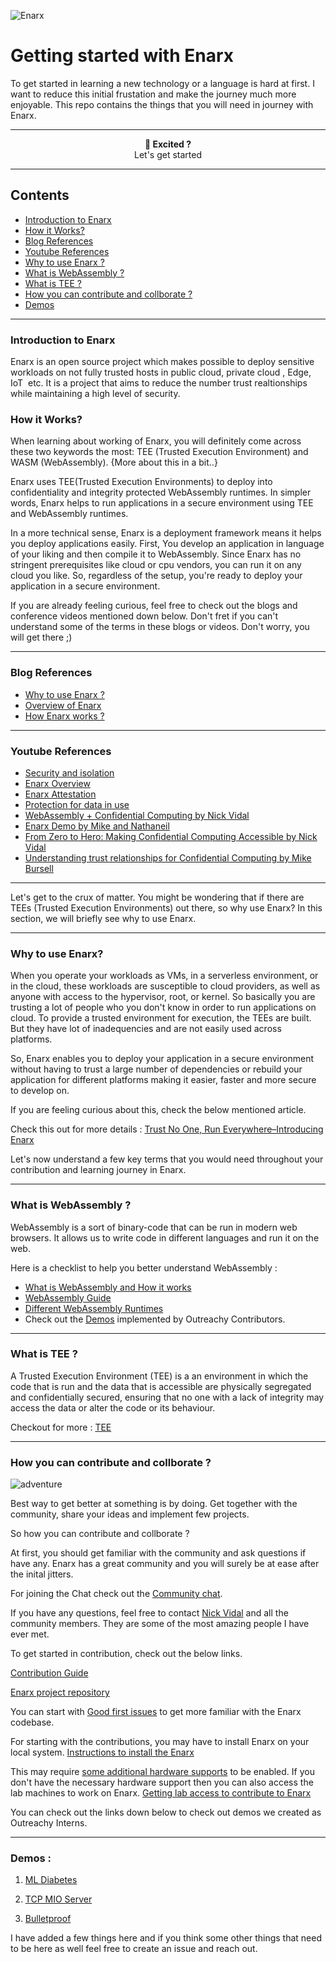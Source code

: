 ![Enarx](https://thumbs.dreamstime.com/b/enchanting-old-fairytale-castle-top-hill-idyllic-landscape-d-render-177332674.jpg)

# Getting started with Enarx 
To get started in learning a new technology or a language is hard at first. I want to reduce this initial frustation and make the journey much more enjoyable. This repo contains the things that you will need in journey with Enarx.

---

<p align="center"><b>🌈 Excited ?</b><br>Let's get started </p>


---

## Contents
- [ Introduction to Enarx ]( https://github.com/shravi24/Getting-Started-With-Enarx/#introduction-to-enarx )
- [How it Works?](https://github.com/shravi24/Getting-Started-With-Enarx/#how-it-works)
- [Blog References](https://github.com/shravi24/Getting-Started-With-Enarx/#blog-references)
- [Youtube References](https://github.com/shravi24/Getting-Started-With-Enarx/#youtube-references)
- [Why to use Enarx ?](https://github.com/shravi24/Getting-Started-With-Enarx/#why-to-use-enarx)
- [What is WebAssembly ?](https://github.com/shravi24/Getting-Started-With-Enarx/#what-is-webassembly-)
- [What is TEE ?](https://github.com/shravi24/Getting-Started-With-Enarx/#what-is-tee-)
- [How you can contribute and collborate ?](https://github.com/shravi24/Getting-Started-With-Enarx/#how-you-can-contribute-and-collborate-)
- [ Demos ](https://github.com/shravi24/Getting-Started-With-Enarx/#demos-)


---

### Introduction to Enarx
Enarx is an open source project which makes possible to deploy sensitive workloads on not fully trusted hosts in public cloud, private cloud , Edge, IoT  etc. It is a project that aims to reduce the number trust realtionships while maintaining a high level of security. 



### How it Works?

When learning about working of Enarx, you will definitely come across these two keywords the most: TEE (Trusted Execution Environment) and WASM (WebAssembly). {More about this in a bit..}

Enarx uses TEE(Trusted Execution Environments) to deploy into confidentiality and integrity protected WebAssembly runtimes. In simpler words, Enarx helps to run applications in a secure environment using TEE and WebAssembly runtimes.

In a more technical sense, Enarx is a deployment framework means it helps you deploy applications easily. First, You develop an application in language of your liking and then compile it to WebAssembly. Since Enarx has no stringent prerequisites like cloud or cpu vendors, you can run it on any cloud you like. So, regardless of the setup, you're ready to deploy your application in a secure environment.

If you are already feeling curious, feel free to check out the blogs and conference videos mentioned down below. 
Don't fret if you can't understand some of the terms in these blogs or videos. Don't worry, you will get there ;)

---
### Blog References 
- [Why to use Enarx ?](https://next.redhat.com/2019/08/16/trust-no-one-run-everywhere-introducing-enarx/)
- [Overview of Enarx](https://shravi24blogs.wordpress.com/2021/12/11/overview-of-enarx/)
- [How Enarx works ?](https://shravi24blogs.wordpress.com/2021/12/13/how-enarx-works/)
---

### Youtube References

- [Security and isolation](https://youtu.be/ajYWSAwIyPs?list=PLcApgpIcYo8kgPVO0rdvgQu3wJVTLe_LQ&t=96)
- [Enarx Overview](https://www.youtube.com/watch?v=kheJFhljEck)
- [Enarx Attestation](https://youtu.be/0MPCT2ocFIo?t=2058)
- [Protection for data in use](https://www.youtube.com/watch?v=JD70E7HHjlc)
- [WebAssembly + Confidential Computing by Nick Vidal](https://fosdem.org/2022/schedule/event/tee_enarx/)
- [Enarx Demo by Mike and Nathaneil](https://youtu.be/y_eDNTIkBBE?list=PLcApgpIcYo8kgPVO0rdvgQu3wJVTLe_LQ&t=774)
- [From Zero to Hero: Making Confidential Computing Accessible by Nick Vidal](https://www.youtube.com/watch?v=9GEZ1pnGN0I)
- [Understanding trust relationships for Confidential Computing by Mike Bursell ](https://www.youtube.com/watch?v=pLIAFCLNre4)

---

Let's get to the crux of matter. You might be wondering that if there are TEEs (Trusted Execution Environments) out there, so why use Enarx? In this section, we will briefly see why to use Enarx. 

---

### Why to use Enarx?

When you operate your workloads as VMs, in a serverless environment, or in the cloud, these workloads are susceptible to cloud providers, as well as anyone with access to the hypervisor, root, or kernel.
So basically you are trusting a lot of people who you don't know in order to run applications on cloud.
To provide a trusted environment for execution, the TEEs are built. But they have lot of inadequencies and are not easily used across platforms.

So, Enarx enables you to deploy your application in a secure environment without having to trust a large number of dependencies or rebuild your application for different platforms making it easier, faster and more secure to develop on.

If you are feeling curious about this, check the below mentioned article.

Check this out for more details :
[Trust No One, Run Everywhere–Introducing Enarx](https://next.redhat.com/2019/08/16/trust-no-one-run-everywhere-introducing-enarx/)

Let's now understand a few key terms that you would need throughout your contribution and learning journey in Enarx.


---

### What is WebAssembly ?

WebAssembly is a sort of binary-code that can be run in modern web browsers. It allows us to write code in different languages and run it on the web.

Here is a checklist to help you better understand WebAssembly :
- [What is WebAssembly and How it works](https://github.com/enarx/outreachy/tree/main/shravi24/Introduction%20to%20WebAssembly)
- [WebAssembly Guide](https://enarx.dev/docs/WebAssembly/Introduction)
- [Different WebAssembly Runtimes](https://github.com/appcypher/awesome-wasm-runtimes)
- Check out the [Demos](https://github.com/enarx/outreachy) implemented by Outreachy Contributors.

---

### What is TEE ?
A Trusted Execution Environment (TEE) is a an environment in which the code that is run and the data that is accessible are physically segregated and confidentially secured, ensuring that no one with a lack of integrity may access the data or alter the code or its behaviour.

Checkout for more :
[TEE](https://shravi24blogs.wordpress.com/2021/12/12/trusted-execution-environment-tee/)

---

###  How you can contribute and collborate ?

![adventure](https://thumbs.dreamstime.com/b/vector-vintage-card-forest-night-sky-inspirational-phrase-let-adventure-begin-stylish-hipster-background-motivational-68783071.jpg)
  
Best way to get better at something is by doing. Get together with the community, share your ideas and implement few projects. 

So how you can contribute and collborate ?

At first, you should get familiar with the community and ask questions if have any. Enarx has a great community and you will surely be at ease after the inital jitters. 

For joining the Chat check out the [Community chat](https://chat.enarx.dev/). 

If you have any questions, feel free to contact [Nick Vidal](https://twitter.com/nickvidal) and all the community members. They are some of the most amazing people I have ever met.

To get started in contribution, check out the below links.
  
[Contribution Guide](https://enarx.dev/docs/Contributing/Introduction)

[Enarx project repository](https://github.com/enarx/enarx)

You can start with [Good first issues](https://github.com/enarx/enarx/labels/good%20first%20issue) to get more familiar with the Enarx codebase.

For starting with the contributions, you may have to install Enarx on your local system. 
[Instructions to install the Enarx](https://enarx.dev/docs/Installation/Setup)

This may require [some additional hardware supports](https://enarx.dev/docs/Installation/Requirements) to be enabled. If you don't have the necessary hardware support then you can also access the lab machines to work on Enarx.
[Getting lab access to contribute to Enarx](https://enarx.dev/docs/Contributing/Lab)

You can check out the links down below to check out demos we created as Outreachy Interns. 

---

###  Demos : 

1. [ML Diabetes](https://github.com/jnyfah/Enarx-Demo)

2. [TCP MIO Server]()

3. [Bulletproof](https://github.com/shravi24/Enarx-Bulletproof-Demo)





I have added a few things here and if you think some other things that need to be here as well feel free to create an issue and reach out.



